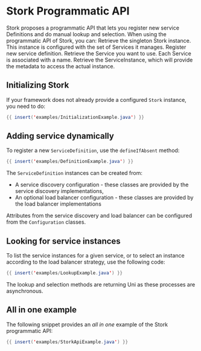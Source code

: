# Stork Programmatic API

Stork proposes a programmatic API that lets you register new service Definitions and do manual lookup and selection.
When using the programmatic API of Stork, you can:
Retrieve the singleton Stork instance. This instance is configured with the set of Services it manages.
Register new service definition.
Retrieve the Service you want to use. Each Service is associated with a name.
Retrieve the ServiceInstance, which will provide the metadata to access the actual instance.


## Initializing Stork

If your framework does not already provide a configured `Stork` instance, you need to do:

```java linenums="1"
{{ insert('examples/InitializationExample.java') }}
```

## Adding service dynamically

To register a new `ServiceDefinition`, use the `defineIfAbsent` method:

```java linenums="1"
{{ insert('examples/DefinitionExample.java') }}
```

The `ServiceDefinition` instances can be created from:

- A service discovery configuration - these classes are provided by the service discovery implementations,
- An optional load balancer configuration - these classes are provided by the load balancer implementations

Attributes from the service discovery and load balancer can be configured from the `Configuration` classes.

## Looking for service instances

To list the service instances for a given service, or to select an instance according to the load balancer strategy, use the following code:

```java linenums="1"
{{ insert('examples/LookupExample.java') }}
```

The lookup and selection methods are returning Uni as these processes are asynchronous.

## All in one example

The following snippet provides an _all in one_ example of the Stork programmatic API:

```java linenums="1"
{{ insert('examples/StorkApiExample.java') }}
```
